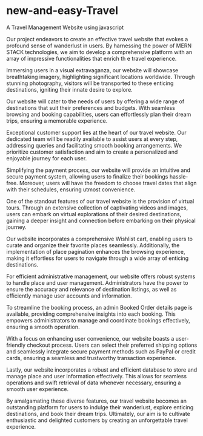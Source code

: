 # new-and-easy-Travel
A Travel Management Website using javascript

Our project endeavors to create an effective travel website that evokes a profound sense of wanderlust in users. By harnessing the power
of MERN STACK technologies, we aim to develop a comprehensive platform with an array of impressive functionalities that enrich th
e travel experience.

Immersing users in a visual extravaganza, our website will showcase breathtaking imagery, highlighting significant locations worldwide.
Through stunning photography, visitors will be transported to these enticing destinations, igniting their innate desire to explore.

Our website will cater to the needs of users by offering a wide range of destinations that suit their preferences and budgets. 
With seamless browsing and booking capabilities, users can effortlessly plan their dream trips, ensuring a memorable experience.

Exceptional customer support lies at the heart of our travel website. Our dedicated team will be readily available to assist users at
every step, addressing queries and facilitating smooth booking arrangements. We prioritize customer satisfaction and aim to create a
personalized and enjoyable journey for each user.

Simplifying the payment process, our website will provide an intuitive and secure payment system, allowing users to finalize their
bookings hassle-free. Moreover, users will have the freedom to choose travel dates that align with their schedules, ensuring utmost 
convenience.

One of the standout features of our travel website is the provision of virtual tours. Through an extensive collection of captivating
videos and images, users can embark on virtual explorations of their desired destinations, gaining a deeper insight and connection
before embarking on their physical journey.

Our website incorporates a comprehensive Wishlist cart, enabling users to curate and organize their favorite places seamlessly.
Additionally, the implementation of place pagination enhances the browsing experience, making it effortless for users to navigate through
a wide array of enticing destinations.

For efficient administrative management, our website offers robust systems to handle place and user management. Administrators have the 
power to ensure the accuracy and relevance of destination listings, as well as efficiently manage user accounts and information.

To streamline the booking process, an admin Booked Order details page is available, providing comprehensive insights into each booking.
This empowers administrators to manage and coordinate bookings effectively, ensuring a smooth operation.

With a focus on enhancing user convenience, our website boasts a user-friendly checkout process. Users can select their preferred 
shipping options and seamlessly integrate secure payment methods such as PayPal or credit cards, ensuring a seamless and trustworthy
transaction experience.

Lastly, our website incorporates a robust and efficient database to store and manage place and user information effectively. This allows
for seamless operations and swift retrieval of data whenever necessary, ensuring a smooth user experience.

By amalgamating these diverse features, our travel website becomes an outstanding platform for users to indulge their wanderlust,
explore enticing destinations, and book their dream trips. Ultimately, our aim is to cultivate enthusiastic and delighted customers by
creating an unforgettable travel experience.
